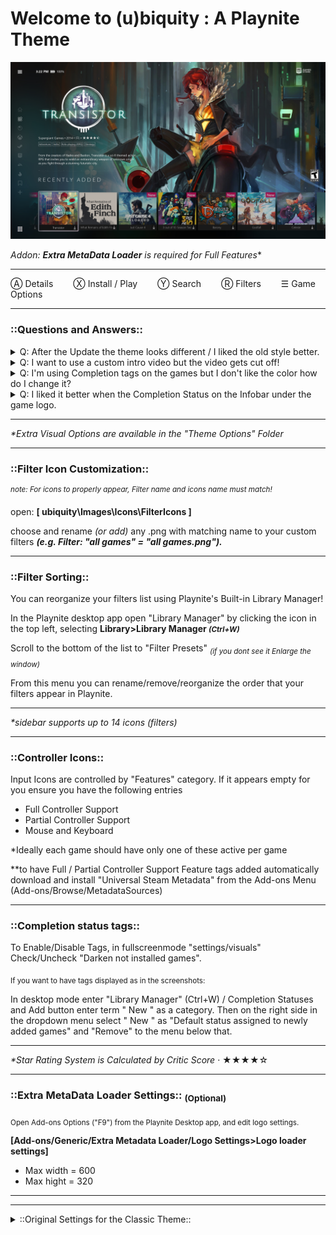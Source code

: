 # Welcome to (u)biquity : A Playnite Theme

<img src="https://raw.githubusercontent.com/RedSchism/ubiquity/main/screenshot01.jpg" />

**Addon: **Extra MetaData Loader** is required* for Full Features**

________________________________________________________________________________________
Ⓐ Details   Ⓧ Install / Play   Ⓨ Search   Ⓡ Filters   ☰ Game Options   
________________________________________________________________________________________





### **::Questions and Answers::**


<details> 
  <summary>Q: After the Update the theme looks different / I liked the old style better. </summary>

<sub>All older versions of the theme are still supported and updated
   You can find the older styles of Ubiquity in the themes dir. in the "Theme Options" folder.</sub>
</details>


<details> 
  <summary>Q: I want to use a custom intro video but the video gets cut off!</summary>


<sub>Open "Main.xaml" with notepad++. Located in (Ubiquity/Views) folder.
   You will need to edit to entries here: </sub>

<sub>Under "< !--Intro Video-- >" look for the line "<DoubleAnimation.../ BeginTime="0:0:4.0" />"
   Change the "4.0" into the same length as your custom intro (ie"10" for 10sec)</sub>

<sup>Next search for "< !--Main-- >" look for the line "<DoubleAnimation.../ BeginTime="0:0:4.0" />"
   Repeat the steps above for the next entry
   Save and Restart ubiquity.</sup>
</details>



<details> 
  <summary>Q: I'm using Completion tags on the games but I don't like the color how do I change it?</summary>


<sub>Open "ListGameItemTemplate.xaml" with notepad++. Located in (Ubiquity/DerivedStyles) folder.</sub>

<sub>Search for (Background="#cd0057") Change the six digit color code here.
   You can write in the name of the color you want (ie:Background="Blue") or use a hex code for more 
   colors. 
   Save and Restart ubiquity.</sub>

<sub>Note: If your chosen color is too bright and the text can't be read you can change that
   in the same area (<TextBlock x:Name="CompletionStatus") under (Foreground="White")</sub>
</details>


 
<details> 
  <summary>Q: I liked it better when the Completion Status on the Infobar under the game logo.</summary>


<sub>Open "Main.xaml" with notepad++. Located in (Ubiquity/Views) folder.
   Search for (< !--GameTitles Infobar-- >) You should notice two TextBlock entries in green.</sub>
   
<sub>The green means they're disabled to enable them delete the "!--" and "--" from the green text.
   Once enabled the entries should be multiple colors. 
   Delete or Disable the duplicate entry below the reactivated code.
   Save and Restart ubiquity.</sub>
</details>



________________________________________________________________________________________

_*Extra Visual Options are available in the "Theme Options" Folder_
________________________________________________________________________________________

### <h3>::Filter Icon Customization::</h3>

<sup>_note: For icons to properly appear, Filter name and icons name must match!_</sup>



open: **[ ubiquity\Images\Icons\FilterIcons ]** 

choose and rename _(or add)_ any .png with matching name to your custom filters **_(e.g. Filter: "all games" = "all games.png")._**

________________________________________________________________________________________
### <h3>::Filter Sorting::</h3>

You can reorganize your filters list using Playnite's Built-in Library Manager!

In the Playnite desktop app open "Library Manager" by clicking the icon in the top left, selecting **Library>Library Manager <small>_(Ctrl+W)_</small>**

Scroll to the bottom of the list to "Filter Presets" <sub>_(if you dont see it Enlarge the window)_</sub>

From this menu you can rename/remove/reorganize the order that your filters appear in Playnite.
________________________________________________________________________________________

_*sidebar supports up to 14 icons (filters)_
________________________________________________________________________________________

### **::Controller Icons::**

Input Icons are controlled by "Features" category.
If it appears empty for you ensure you have the following entries

- Full Controller Support
- Partial Controller Support
- Mouse and Keyboard

*Ideally each game should have only one of these active per game

**to have Full / Partial Controller Support Feature tags added automatically download
and install "Universal Steam Metadata" from the Add-ons Menu (Add-ons/Browse/MetadataSources)
________________________________________________________________________________________

### **::Completion status tags::**

To Enable/Disable Tags, in fullscreenmode "settings/visuals" Check/Uncheck 
"Darken not installed games".

<sub>If you want to have tags displayed as in the screenshots:</sub> 

In desktop mode enter "Library Manager" (Ctrl+W) / Completion Statuses and Add button 
enter term " New " as a category. Then on the right side in the dropdown menu select " New "
as "Default status assigned to newly added games" and "Remove" to the menu below that. 
________________________________________________________________________________________

_*Star Rating System is Calculated by Critic Score_
· ★★★★☆        
________________________________________________________________________________________

### **::Extra MetaData Loader Settings:: <sub>(Optional)</sub>**

<sub>Open Add-ons Options ("F9") from the Playnite Desktop app, and edit logo settings.</sub>

**[Add-ons/Generic/Extra Metadata Loader/Logo Settings>Logo loader settings]**

- Max width = 600
- Max hight = 320

________________________________________________________________________________________
________________________________________________________________________________________

<details>
 <summary> ::Original Settings for the Classic Theme:: </summary>

**Theme Settings**

<sup>Playnite\Themes\Fullscreen\(u)biquity\Theme Options</sup>

- 1 . Main Page Styles = "4. Classic Theme"
- 2 . Game Details Page = "2.Details_Classic Theme"
- 3 . Color Scheme = "1. Classic Color Scheme"

<sub>COPY chosen theme options into theme main dir, unzip files and select YES to override</sub>

**Extra MetaData Loader Settings:**

<sup>Playnite Addons>Extensions Settings>Generic>Extra Metadata Loader> Logo Settings>Logo Loader Settings</sup>
- Max width = 600
- Max hight = 285

**Game Covers:**

<sup>Playnite Settings>GridView> Target aspect ratio = 1 : 1 (Preset: "Square")</sup>

**Fullscreen Theme Settings:**

<sup>Fullscreen Settings>Layout> </sup>
- Columns= 7
- Rows= 4
- Item Spacing= 20
</details>
